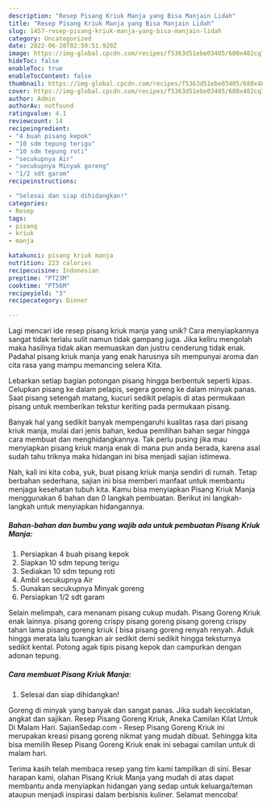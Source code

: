 ```yaml
---
description: "Resep Pisang Kriuk Manja yang Bisa Manjain Lidah"
title: "Resep Pisang Kriuk Manja yang Bisa Manjain Lidah"
slug: 1457-resep-pisang-kriuk-manja-yang-bisa-manjain-lidah
category: Uncategorized
date: 2022-06-28T02:59:51.920Z
image: https://img-global.cpcdn.com/recipes/f5363d51ebe03405/680x482cq70/pisang-kriuk-manja-foto-resep-utama.jpg
hideToc: false
enableToc: true
enableTocContent: false
thumbnail: https://img-global.cpcdn.com/recipes/f5363d51ebe03405/680x482cq70/pisang-kriuk-manja-foto-resep-utama.jpg
cover: https://img-global.cpcdn.com/recipes/f5363d51ebe03405/680x482cq70/pisang-kriuk-manja-foto-resep-utama.jpg
author: Admin
authorAv: notfound
ratingvalue: 4.1
reviewcount: 14
recipeingredient:
- "4 buah pisang kepok"
- "10 sdm tepung terigu"
- "10 sdm tepung roti"
- "secukupnya Air"
- "secukupnya Minyak goreng"
- "1/2 sdt garam"
recipeinstructions:

- "Selesai dan siap dihidangkan!"
categories:
- Resep
tags:
- pisang
- kriuk
- manja

katakunci: pisang kriuk manja 
nutrition: 223 calories
recipecuisine: Indonesian
preptime: "PT23M"
cooktime: "PT56M"
recipeyield: "3"
recipecategory: Dinner

---
```





Lagi mencari ide resep pisang kriuk manja yang unik? Cara menyiapkannya sangat tidak terlalu sulit namun tidak gampang juga. Jika keliru mengolah maka hasilnya tidak akan memuaskan dan justru cenderung tidak enak. Padahal pisang kriuk manja yang enak harusnya sih mempunyai aroma dan cita rasa yang mampu memancing selera Kita.





Lebarkan setiap bagian potongan pisang hingga berbentuk seperti kipas. Celupkan pisang ke dalam pelapis, segera goreng ke dalam minyak panas. Saat pisang setengah matang, kucuri sedikit pelapis di atas permukaan pisang untuk memberikan tekstur keriting pada permukaan pisang.

Banyak hal yang sedikit banyak mempengaruhi kualitas rasa dari pisang kriuk manja, mulai dari jenis bahan, kedua pemilihan bahan segar hingga cara membuat dan menghidangkannya. Tak perlu pusing jika mau menyiapkan pisang kriuk manja enak di mana pun anda berada, karena asal sudah tahu triknya maka hidangan ini bisa menjadi sajian istimewa.






Nah, kali ini kita coba, yuk, buat pisang kriuk manja sendiri di rumah. Tetap berbahan sederhana, sajian ini bisa memberi manfaat untuk membantu menjaga kesehatan tubuh kita. Kamu bisa menyiapkan Pisang Kriuk Manja menggunakan 6 bahan dan 0 langkah pembuatan. Berikut ini langkah-langkah untuk menyiapkan hidangannya.

<!--inarticleads1-->

##### Bahan-bahan dan bumbu yang wajib ada untuk pembuatan Pisang Kriuk Manja:

1. Persiapkan 4 buah pisang kepok
1. Siapkan 10 sdm tepung terigu
1. Sediakan 10 sdm tepung roti
1. Ambil secukupnya Air
1. Gunakan secukupnya Minyak goreng
1. Persiapkan 1/2 sdt garam


Selain melimpah, cara menanam pisang cukup mudah. Pisang Goreng Kriuk enak lainnya. pisang goreng crispy pisang goreng pisang goreng crispy tahan lama pisang goreng kriuk ( bisa pisang goreng renyah renyah. Aduk hingga merata lalu tuangkan air sedikit demi sedikit hingga teksturnya sedikit kental. Potong agak tipis pisang kepok dan campurkan dengan adonan tepung. 

<!--inarticleads2-->

##### Cara membuat Pisang Kriuk Manja:


1. Selesai dan siap dihidangkan!

Goreng di minyak yang banyak dan sangat panas. Jika sudah kecoklatan, angkat dan sajikan. Resep Pisang Goreng Kriuk, Aneka Camilan Kilat Untuk Di Malam Hari. SajianSedap.com - Resep Pisang Goreng Kriuk ini merupakan kreasi pisang goreng nikmat yang mudah dibuat. Sehingga kita bisa memilih Resep Pisang Goreng Kriuk enak ini sebagai camilan untuk di malam hari. 

Terima kasih telah membaca resep yang tim kami tampilkan di sini. Besar harapan kami, olahan Pisang Kriuk Manja yang mudah di atas dapat membantu anda menyiapkan hidangan yang sedap untuk keluarga/teman ataupun menjadi inspirasi dalam berbisnis kuliner. Selamat mencoba!
